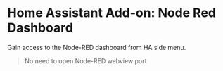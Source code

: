 # Home Assistant Add-on: Node Red Dashboard

Gain access to the Node-RED dashboard from HA side menu.

> No need to open Node-RED webview port
